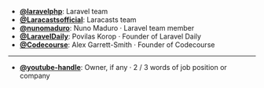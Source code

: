- **[@laravelphp](https://www.youtube.com/@laravelphp)**: Laravel team
- **[@Laracastsofficial](https://www.youtube.com/@Laracastsofficial)**: Laracasts team
- **[@nunomaduro](https://www.youtube.com/@nunomaduro)**: Nuno Maduro ‧ Laravel team member
- **[@LaravelDaily](https://www.youtube.com/@LaravelDaily)**: Povilas Korop ‧ Founder of Laravel Daily
- **[@Codecourse](https://www.youtube.com/@codecourse)**: Alex Garrett-Smith ‧ Founder of Codecourse

--- 

- **[@youtube-handle](https://www.youtube.com/@youtube-handle)**: Owner, if any ‧ 2 / 3 words of job position or company
